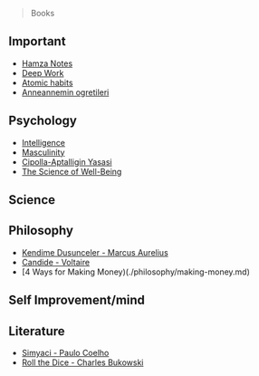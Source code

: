 > Books

## Important

- [Hamza Notes](./important/hamza-notes.md)
- [Deep Work](./important/deep-work.md)
- [Atomic habits](./important/atomic-habits.md)
- [Anneannemin ogretileri](./important/anneannemin-ogretileri.md)

## Psychology

- [Intelligence](./psychology/intelligence.md)
- [Masculinity](./psychology/masc-femin.md)
- [Cipolla-Aptalligin Yasasi](./psychology/cipolla-aptallik.md)
- [The Science of Well-Being](./important/the-science-of-well-being.md)

## Science

## Philosophy

- [Kendime Dusunceler - Marcus Aurelius](./important/kendime-dusunceler.md)
- [Candide - Voltaire](./philosophy/candide.md)
- [4 Ways for Making Money)(./philosophy/making-money.md)

## Self Improvement/mind

## Literature

- [Simyaci - Paulo Coelho](./important/paul-coelho.md)
- [Roll the Dice - Charles Bukowski](./literature/roll-the-dice.md)
